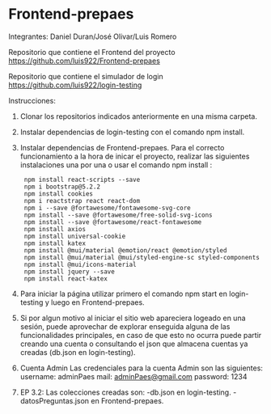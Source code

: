 # Frontend-prepaes
Integrantes: Daniel Duran/José Olivar/Luis Romero

Repositorio que contiene el Frontend del proyecto
https://github.com/luis922/Frontend-prepaes

Repositorio que contiene el simulador de login
https://github.com/luis922/login-testing

Instrucciones:

1. Clonar los repositorios indicados anteriormente en una misma carpeta.
2. Instalar dependencias de login-testing con el comando npm install.
3. Instalar dependencias de Frontend-prepaes.
    Para el correcto funcionamiento a la hora de inicar el proyecto, realizar las siguientes instalaciones una por una o usar el comando npm install :
    
 		npm install react-scripts --save
		npm i bootstrap@5.2.2
		npm install cookies
		npm i reactstrap react react-dom
		npm i --save @fortawesome/fontawesome-svg-core
		npm install --save @fortawesome/free-solid-svg-icons
		npm install --save @fortawesome/react-fontawesome
		npm install axios
		npm install universal-cookie
		npm install katex
		npm install @mui/material @emotion/react @emotion/styled
		npm install @mui/material @mui/styled-engine-sc styled-components
		npm install @mui/icons-material
		npm install jquery --save
		npm install react-katex
    
4. Para iniciar la página utilizar primero el comando npm start en login-testing y luego en Frontend-prepaes.   
5. Si por algun motivo al iniciar el sitio web apareciera logeado en una sesión, puede aprovechar de explorar enseguida alguna de las funcionalidades principales, en caso de    que esto no ocurra puede partir creando una cuenta o consultando el json que almacena cuentas ya creadas (db.json en login-testing).
6. Cuenta Admin
   Las credenciales para la cuenta Admin son las siguientes:
    username: adminPaes
    mail: adminPaes@gmail.com
    password: 1234
7. EP 3.2: Las colecciones creadas son:
     -db.json en login-testing.
     -datosPreguntas.json en Frontend-prepaes.
